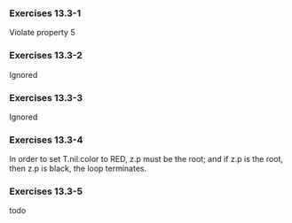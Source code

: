 ### Exercises 13.3-1
Violate property 5

### Exercises 13.3-2
Ignored

### Exercises 13.3-3
Ignored

### Exercises 13.3-4
In order to set T.nil.color to RED, z.p must be the root; 
and if z.p is the root, then z.p is black, the loop terminates. 

### Exercises 13.3-5
todo
